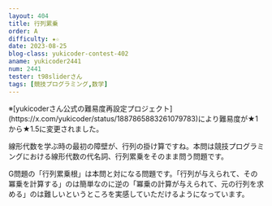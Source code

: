 ```yaml
---
layout: 404
title: 行列累乗
order: A
difficulty: ★☆
date: 2023-08-25
blog-class: yukicoder-contest-402
aname: yukicoder2441
num: 2441
tester: t98sliderさん
tags: [競技プログラミング,数学]
---
```


<p>
※[yukicoderさん公式の難易度再設定プロジェクト](https://x.com/yukicoder/status/1887865883261079783)により難易度が★1から★1.5に変更されました。
</p>
<p>
線形代数を学ぶ時の最初の障壁が、行列の掛け算ですね。本問は競技プログラミングにおける線形代数の代名詞、行列累乗をそのまま問う問題です。
</p>
<p>
G問題の「行列累乗根」は本問と対になる問題です。「行列が与えられて、その冪乗を計算する」のは簡単なのに逆の「冪乗の計算が与えられて、元の行列を求める」のは難しいというところを実感していただけるようになっています。
</p>
